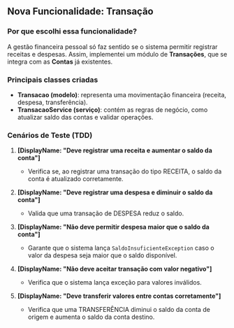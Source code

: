 ## Nova Funcionalidade: Transação

### Por que escolhi essa funcionalidade?
A gestão financeira pessoal só faz sentido se o sistema permitir registrar receitas e despesas. 
Assim, implementei um módulo de **Transações**, que se integra com as **Contas** já existentes.

### Principais classes criadas
- **Transacao (modelo)**: representa uma movimentação financeira (receita, despesa, transferência).
- **TransacaoService (serviço)**: contém as regras de negócio, como atualizar saldo das contas e validar operações.

### Cenários de Teste (TDD)
1. **[DisplayName: "Deve registrar uma receita e aumentar o saldo da conta"]**  
   - Verifica se, ao registrar uma transação do tipo RECEITA, o saldo da conta é atualizado corretamente.  

2. **[DisplayName: "Deve registrar uma despesa e diminuir o saldo da conta"]**  
   - Valida que uma transação de DESPESA reduz o saldo.  

3. **[DisplayName: "Não deve permitir despesa maior que o saldo da conta"]**  
   - Garante que o sistema lança `SaldoInsuficienteException` caso o valor da despesa seja maior que o saldo disponível.  

4. **[DisplayName: "Não deve aceitar transação com valor negativo"]**  
   - Verifica que o sistema lança exceção para valores inválidos.  

5. **[DisplayName: "Deve transferir valores entre contas corretamente"]**  
   - Verifica que uma TRANSFERÊNCIA diminui o saldo da conta de origem e aumenta o saldo da conta destino.  
